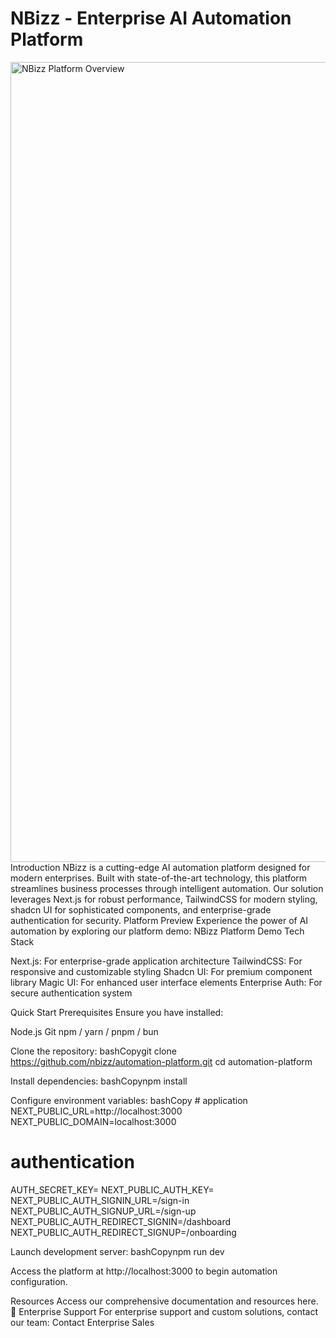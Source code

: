 <h1 align="start">
  NBizz - Enterprise AI Automation Platform
</h1>
<img width="1280" alt="NBizz Platform Overview" src="https://github.com/user-attachments/assets/8d11fc9c-8220-4d36-a0e3-271b73a7f23d">
Introduction
NBizz is a cutting-edge AI automation platform designed for modern enterprises. Built with state-of-the-art technology, this platform streamlines business processes through intelligent automation. Our solution leverages Next.js for robust performance, TailwindCSS for modern styling, shadcn UI for sophisticated components, and enterprise-grade authentication for security.
Platform Preview
Experience the power of AI automation by exploring our platform demo: NBizz Platform Demo
Tech Stack

Next.js: For enterprise-grade application architecture
TailwindCSS: For responsive and customizable styling
Shadcn UI: For premium component library
Magic UI: For enhanced user interface elements
Enterprise Auth: For secure authentication system

Quick Start
Prerequisites
Ensure you have installed:

Node.js
Git
npm / yarn / pnpm / bun


Clone the repository:
bashCopygit clone https://github.com/nbizz/automation-platform.git
cd automation-platform

Install dependencies:
bashCopynpm install

Configure environment variables:
bashCopy # application
 NEXT_PUBLIC_URL=http://localhost:3000
 NEXT_PUBLIC_DOMAIN=localhost:3000

 # authentication
 AUTH_SECRET_KEY=
 NEXT_PUBLIC_AUTH_KEY=
 NEXT_PUBLIC_AUTH_SIGNIN_URL=/sign-in
 NEXT_PUBLIC_AUTH_SIGNUP_URL=/sign-up
 NEXT_PUBLIC_AUTH_REDIRECT_SIGNIN=/dashboard
 NEXT_PUBLIC_AUTH_REDIRECT_SIGNUP=/onboarding

Launch development server:
bashCopynpm run dev

Access the platform at http://localhost:3000 to begin automation configuration.

Resources
Access our comprehensive documentation and resources here.
🤝 Enterprise Support
For enterprise support and custom solutions, contact our team:
Contact Enterprise Sales